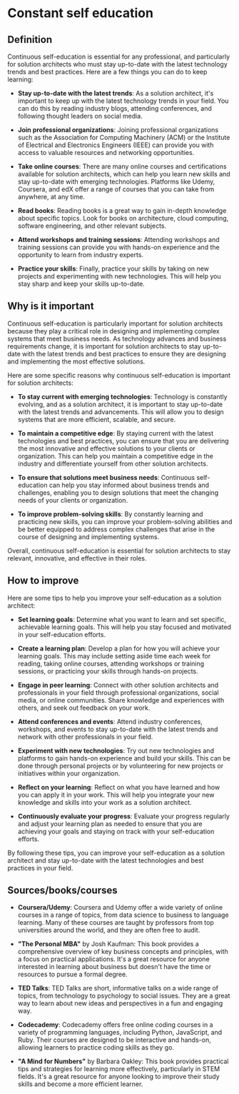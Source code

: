 # Constant self education

## Definition

Continuous self-education is essential for any professional, and particularly for solution architects who must stay up-to-date with the latest technology trends and best practices. Here are a few things you can do to keep learning:

- **Stay up-to-date with the latest trends**: As a solution architect, it's important to keep up with the latest technology trends in your field. You can do this by reading industry blogs, attending conferences, and following thought leaders on social media.

- **Join professional organizations**: Joining professional organizations such as the Association for Computing Machinery (ACM) or the Institute of Electrical and Electronics Engineers (IEEE) can provide you with access to valuable resources and networking opportunities.

- **Take online courses**: There are many online courses and certifications available for solution architects, which can help you learn new skills and stay up-to-date with emerging technologies. Platforms like Udemy, Coursera, and edX offer a range of courses that you can take from anywhere, at any time.

- **Read books**: Reading books is a great way to gain in-depth knowledge about specific topics. Look for books on architecture, cloud computing, software engineering, and other relevant subjects.

- **Attend workshops and training sessions**: Attending workshops and training sessions can provide you with hands-on experience and the opportunity to learn from industry experts.

- **Practice your skills**: Finally, practice your skills by taking on new projects and experimenting with new technologies. This will help you stay sharp and keep your skills up-to-date.

## Why is it important

Continuous self-education is particularly important for solution architects because they play a critical role in designing and implementing complex systems that meet business needs. As technology advances and business requirements change, it is important for solution architects to stay up-to-date with the latest trends and best practices to ensure they are designing and implementing the most effective solutions.

Here are some specific reasons why continuous self-education is important for solution architects:

- **To stay current with emerging technologies**: Technology is constantly evolving, and as a solution architect, it is important to stay up-to-date with the latest trends and advancements. This will allow you to design systems that are more efficient, scalable, and secure.

- **To maintain a competitive edge**: By staying current with the latest technologies and best practices, you can ensure that you are delivering the most innovative and effective solutions to your clients or organization. This can help you maintain a competitive edge in the industry and differentiate yourself from other solution architects.

- **To ensure that solutions meet business needs**: Continuous self-education can help you stay informed about business trends and challenges, enabling you to design solutions that meet the changing needs of your clients or organization.

- **To improve problem-solving skills**: By constantly learning and practicing new skills, you can improve your problem-solving abilities and be better equipped to address complex challenges that arise in the course of designing and implementing systems.

Overall, continuous self-education is essential for solution architects to stay relevant, innovative, and effective in their roles.

## How to improve

Here are some tips to help you improve your self-education as a solution architect:

- **Set learning goals**: Determine what you want to learn and set specific, achievable learning goals. This will help you stay focused and motivated in your self-education efforts.

- **Create a learning plan**: Develop a plan for how you will achieve your learning goals. This may include setting aside time each week for reading, taking online courses, attending workshops or training sessions, or practicing your skills through hands-on projects.

- **Engage in peer learning**: Connect with other solution architects and professionals in your field through professional organizations, social media, or online communities. Share knowledge and experiences with others, and seek out feedback on your work.

- **Attend conferences and events**: Attend industry conferences, workshops, and events to stay up-to-date with the latest trends and network with other professionals in your field.

- **Experiment with new technologies**: Try out new technologies and platforms to gain hands-on experience and build your skills. This can be done through personal projects or by volunteering for new projects or initiatives within your organization.

- **Reflect on your learning**: Reflect on what you have learned and how you can apply it in your work. This will help you integrate your new knowledge and skills into your work as a solution architect.

- **Continuously evaluate your progress**: Evaluate your progress regularly and adjust your learning plan as needed to ensure that you are achieving your goals and staying on track with your self-education efforts.

By following these tips, you can improve your self-education as a solution architect and stay up-to-date with the latest technologies and best practices in your field.

## Sources/books/courses

- **Coursera/Udemy**: Coursera and Udemy offer a wide variety of online courses in a range of topics, from data science to business to language learning. Many of these courses are taught by professors from top universities around the world, and they are often free to audit.

- **"The Personal MBA"** by Josh Kaufman: This book provides a comprehensive overview of key business concepts and principles, with a focus on practical applications. It's a great resource for anyone interested in learning about business but doesn't have the time or resources to pursue a formal degree.

- **TED Talks**: TED Talks are short, informative talks on a wide range of topics, from technology to psychology to social issues. They are a great way to learn about new ideas and perspectives in a fun and engaging way.

- **Codecademy**: Codecademy offers free online coding courses in a variety of programming languages, including Python, JavaScript, and Ruby. Their courses are designed to be interactive and hands-on, allowing learners to practice coding skills as they go.

- **"A Mind for Numbers"** by Barbara Oakley: This book provides practical tips and strategies for learning more effectively, particularly in STEM fields. It's a great resource for anyone looking to improve their study skills and become a more efficient learner.
